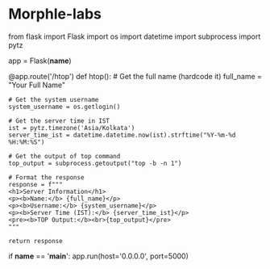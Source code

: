 # Morphle-labs

from flask import Flask
import os
import datetime
import subprocess
import pytz

app = Flask(__name__)

@app.route('/htop')
def htop():
    # Get the full name (hardcode it)
    full_name = "Your Full Name"
    
    # Get the system username
    system_username = os.getlogin()
    
    # Get the server time in IST
    ist = pytz.timezone('Asia/Kolkata')
    server_time_ist = datetime.datetime.now(ist).strftime("%Y-%m-%d %H:%M:%S")
    
    # Get the output of top command
    top_output = subprocess.getoutput("top -b -n 1")
    
    # Format the response
    response = f"""
    <h1>Server Information</h1>
    <p><b>Name:</b> {full_name}</p>
    <p><b>Username:</b> {system_username}</p>
    <p><b>Server Time (IST):</b> {server_time_ist}</p>
    <pre><b>TOP Output:</b><br>{top_output}</pre>
    """
    
    return response

if __name__ == '__main__':
    app.run(host='0.0.0.0', port=5000)

